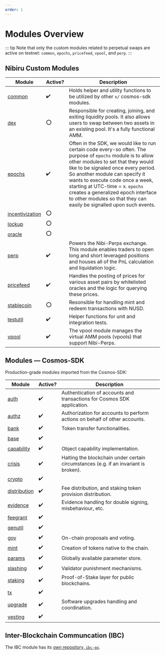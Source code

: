 ```yaml
---
order: 1
---
```


# Modules Overview 

::: tip
Note that only the custom modules related to perpetual swaps are active on testnet: `common`, `epochs`, `pricefeed`, `vpool`, and `perp`.
:::


## Nibiru Custom Modules

| Module | Active?   | Description |
| --- | --- | --- |
| [common][code-x-common]    |  ✔️ | Holds helper and utility functions to be utilized by other `x/` cosmos-sdk modules. |
| [dex][code-x-dex] | ⭕️ | Responsible for creating, joining, and exiting liquidity pools. It also allows users to swap between two assets in an existing pool. It's a fully functional AMM. |
| [epochs][code-x-epochs] |  ✔️ | Often in the SDK, we would like to run certain code every-so often. The purpose of `epochs` module is to allow other modules to set that they would like to be signaled once every period. So another module can specify it wants to execute code once a week, starting at UTC-time = x. `epochs` creates a generalized epoch interface to other modules so that they can easily be signalled upon such events. |
| [incentivization][code-x-incentivization] | ⭕️ |  |
| [lockup][code-x-lockup] | ⭕️ |  |
| [oracle][code-x-oracle] | ⭕️ |  |
| [perp][code-x-perp] |  ✔️ | Powers the Nibi-Perps exchange. This module enables traders to open long and short leveraged positions and houses all of the PnL calculation and liquidation logic. |
| [pricefeed][code-x-pricefeed] |  ✔️ | Handles the posting of prices for various asset pairs by whitelisted oracles and the logic for querying these prices. |
| [stablecoin][code-x-stablecoin] | ⭕️ | Resonsible for handling mint and redeem transactions with NUSD. |
| [testutil][code-x-testutil] |  ✔️ | Helper functions for unit and integration tests. |
| [vpool][code-x-vpool] |  ✔️ | The vpool module manages the virtual AMM pools (vpools) that support Nibi-Perps. |

[code-x-common]: https://github.com/NibiruChain/nibiru/tree/master/x/common
[code-x-dex]: https://github.com/NibiruChain/nibiru/tree/master/x/dex
[code-x-epochs]: https://github.com/NibiruChain/nibiru/tree/master/x/epochs
[code-x-pricefeed]: https://github.com/NibiruChain/nibiru/tree/master/x/pricefeed
[code-x-perp]: ./perp
[code-x-stablecoin]: https://github.com/NibiruChain/nibiru/tree/master/x/stablecoin
[code-x-testutil]: https://github.com/NibiruChain/nibiru/tree/master/x/testutil
[code-x-vpool]: ./vpool
[code-x-incentivization]: https://github.com/NibiruChain/nibiru/tree/master/x/incentivization
[code-x-lockup]: https://github.com/NibiruChain/nibiru/tree/master/x/lockup
[code-x-oracle]: https://github.com/NibiruChain/nibiru/tree/master/x/oracle

## Modules — Cosmos-SDK

Production-grade modules imported from the Cosmos-SDK:

| Module | Active?   | Description |
| --- | --- | --- |
|  [auth][cosmos-x-auth]    |  ✔️ | Authentication of accounts and transactions for Cosmos SDK application. |
|  [authz][cosmos-x-authz]    |  ✔️ | Authorization for accounts to perform actions on behalf of other accounts. |
|  [bank][cosmos-x-bank]    |  ✔️ | Token transfer functionalities. |
|  [base][cosmos-x-base]    |  ✔️ |
|  [capability][cosmos-x-capability]  |  ✔️ | Object capability implementation. |
|  [crisis][cosmos-x-crisis]  |  ✔️ | Halting the blockchain under certain circumstances (e.g. if an invariant is broken). |
|  [crypto][cosmos-x-crypto]  |  ✔️ |
|  [distribution][cosmos-x-distribution]  |  ✔️ | Fee distribution, and staking token provision distribution. |
|  [evidence][cosmos-x-evidence]  |  ✔️ | Evidence handling for double signing, misbehaviour, etc. |
|  [feegrant][cosmos-x-feegrant]  |  ✔️ |
|  [genutil][cosmos-x-genutil]  |  ✔️ | 
|  [gov][cosmos-x-gov]  |  ✔️ | On-chain proposals and voting. |
|  [mint][cosmos-x-mint]  |  ✔️ | Creation of tokens native to the chain. | 
|  [params][cosmos-x-params]  |  ✔️ | Globally available parameter store. |
|  [slashing][cosmos-x-slashing]  |  ✔️ | Validator punishment mechanisms. |
|  [staking][cosmos-x-staking]  |  ✔️ | Proof-of-Stake layer for public blockchains. |
|  [tx][cosmos-x-tx]  |  ✔️ | 
|  [upgrade][cosmos-x-upgrade]  |  ✔️ | Software upgrades handling and coordination. |
|  [vesting][cosmos-x-vesting]  |  ✔️ | 

[cosmos-x-auth]: https://github.com/cosmos/cosmos-sdk/tree/v0.45.6/x/auth 
[cosmos-x-authz]: https://github.com/cosmos/cosmos-sdk/tree/v0.45.6/x/authz
[cosmos-x-bank]: https://github.com/cosmos/cosmos-sdk/tree/v0.45.6/x/bank
[cosmos-x-base]: https://github.com/cosmos/cosmos-sdk/tree/v0.45.6/x/base
[cosmos-x-capability]: https://github.com/cosmos/cosmos-sdk/tree/v0.45.6/x/capability
[cosmos-x-crisis]: https://github.com/cosmos/cosmos-sdk/tree/v0.45.6/x/crisis
[cosmos-x-crypto]: https://github.com/cosmos/cosmos-sdk/tree/v0.45.6/x/crypto
[cosmos-x-distribution]: https://github.com/cosmos/cosmos-sdk/tree/v0.45.6/x/distribution
[cosmos-x-evidence]: https://github.com/cosmos/cosmos-sdk/tree/v0.45.6/x/evidence
[cosmos-x-feegrant]: https://github.com/cosmos/cosmos-sdk/tree/v0.45.6/x/feegrant
[cosmos-x-genutil]: https://github.com/cosmos/cosmos-sdk/tree/v0.45.6/x/genutil
[cosmos-x-gov]: https://github.com/cosmos/cosmos-sdk/tree/v0.45.6/x/gov
[cosmos-x-mint]: https://github.com/cosmos/cosmos-sdk/tree/v0.45.6/x/mint
[cosmos-x-params]: https://github.com/cosmos/cosmos-sdk/tree/v0.45.6/x/params
[cosmos-x-slashing]: https://github.com/cosmos/cosmos-sdk/tree/v0.45.6/x/slashing
[cosmos-x-staking]: https://github.com/cosmos/cosmos-sdk/tree/v0.45.6/x/staking
[cosmos-x-tx]: https://github.com/cosmos/cosmos-sdk/tree/v0.45.6/x/tx
[cosmos-x-upgrade]: https://github.com/cosmos/cosmos-sdk/tree/v0.45.6/x/upgrade
[cosmos-x-vesting]: https://github.com/cosmos/cosmos-sdk/tree/v0.45.6/x/vesting

## Inter-Blockchain Communcation (IBC) 

The IBC module has its [own repository, `ibc-go`](https://github.com/cosmos/ibc-go).


